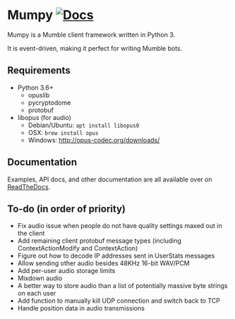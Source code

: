# Mumpy [![Docs](https://readthedocs.org/projects/mumpy/badge/?version=latest)](https://mumpy.readthedocs.io/)

Mumpy is a Mumble client framework written in Python 3.

It is event-driven, making it perfect for writing Mumble bots.

## Requirements

* Python 3.6+
    * opuslib
    * pycryptodome
    * protobuf
* libopus (for audio)
    * Debian/Ubuntu: `apt install libopus0`
    * OSX: `brew install opus`
    * Windows: http://opus-codec.org/downloads/

## Documentation

Examples, API docs, and other documentation are all available over on [ReadTheDocs](https://mumpy.readthedocs.io/).

## To-do (in order of priority)

* Fix audio issue when people do not have quality settings maxed out in the client
* Add remaining client protobuf message types (including ContextActionModify and ContextAction)
* Figure out how to decode IP addresses sent in UserStats messages
* Allow sending other audio besides 48KHz 16-bit WAV/PCM
* Add per-user audio storage limits
* Mixdown audio
* A better way to store audio than a list of potentially massive byte strings on each user
* Add function to manually kill UDP connection and switch back to TCP
* Handle position data in audio transmissions